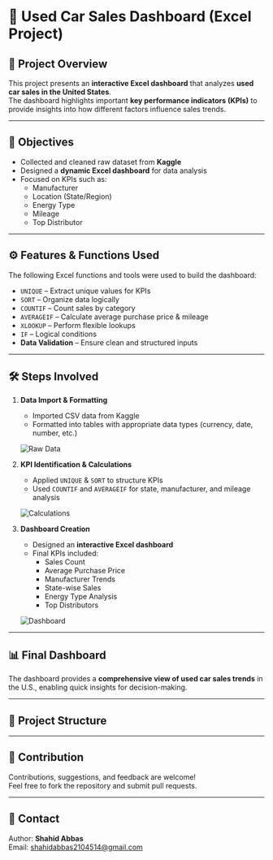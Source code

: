 # 🚗 Used Car Sales Dashboard (Excel Project)

## 📌 Project Overview  
This project presents an **interactive Excel dashboard** that analyzes **used car sales in the United States**.  
The dashboard highlights important **key performance indicators (KPIs)** to provide insights into how different factors influence sales trends.  

---

## 🎯 Objectives  
- Collected and cleaned raw dataset from **Kaggle**  
- Designed a **dynamic Excel dashboard** for data analysis  
- Focused on KPIs such as:  
  - Manufacturer  
  - Location (State/Region)  
  - Energy Type  
  - Mileage  
  - Top Distributor  

---

## ⚙️ Features & Functions Used  
The following Excel functions and tools were used to build the dashboard:  
- `UNIQUE` – Extract unique values for KPIs  
- `SORT` – Organize data logically  
- `COUNTIF` – Count sales by category  
- `AVERAGEIF` – Calculate average purchase price & mileage  
- `XLOOKUP` – Perform flexible lookups  
- `IF` – Logical conditions  
- **Data Validation** – Ensure clean and structured inputs  

---

## 🛠️ Steps Involved  

1. **Data Import & Formatting**  
   - Imported CSV data from Kaggle  
   - Formatted into tables with appropriate data types (currency, date, number, etc.)  

   ![Raw Data](images/raw-data.jpg)

2. **KPI Identification & Calculations**  
   - Applied `UNIQUE` & `SORT` to structure KPIs  
   - Used `COUNTIF` and `AVERAGEIF` for state, manufacturer, and mileage analysis  

   ![Calculations](images/calculation.jpg)

3. **Dashboard Creation**  
   - Designed an **interactive Excel dashboard**  
   - Final KPIs included:  
     - Sales Count  
     - Average Purchase Price  
     - Manufacturer Trends  
     - State-wise Sales  
     - Energy Type Analysis  
     - Top Distributors  

   ![Dashboard](images/dashboard.jpg)

---

## 📊 Final Dashboard  
The dashboard provides a **comprehensive view of used car sales trends** in the U.S., enabling quick insights for decision-making.  

---

## 📂 Project Structure  

---

## 🤝 Contribution  
Contributions, suggestions, and feedback are welcome!  
Feel free to fork the repository and submit pull requests.  

---

## 📧 Contact  
Author: **Shahid Abbas**  
Email: [shahidabbas2104514@gmail.com](mailto:shahidabbas2104514@gmail.com)  



